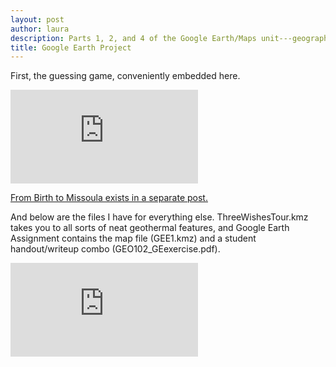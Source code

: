 ```yaml
---
layout: post
author: laura
description: Parts 1, 2, and 4 of the Google Earth/Maps unit---geography guessing game, Three Wishes tour, GE lesson. Part 3, From Birth to Missoula, is linked.
title: Google Earth Project
---
```

First, the guessing game, conveniently embedded here. 
<iframe src="https://docs.google.com/presentation/d/e/2PACX-1vSViWDX7Ugg9R3QPx47lSQpxmfXmp2HBr4Sa-LvfheuJvC7MPNMgIJNh7BhKZJjpPPwfsLHnGmhe-jo/embed?start=false&loop=false&delayms=5000" frameborder="0" allowfullscreen="true" mozallowfullscreen="true" webkitallowfullscreen="true">Geography Guessing Game: photos of places that you then have to guess where they are.</iframe>

<a href="https://bamcrunchbolt.github.io/2019/11/08/birthtomissoula.html" target="_blank">From Birth to Missoula exists in a separate post.</a>

And below are the files I have for everything else. ThreeWishesTour.kmz takes you to all sorts of neat geothermal features, and Google Earth Assignment contains the map file (GEE1.kmz) and a student handout/writeup combo (GEO102_GEexercise.pdf).  
<iframe src="https://umt.app.box.com/embed/s/psh6s8l6otdfq3gdpfpgg9esqtkvev1w?sortColumn=date&view=list" frameborder="0" allowfullscreen webkitallowfullscreen msallowfullscreen></iframe>
